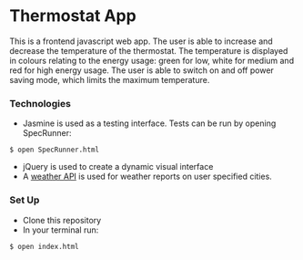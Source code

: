 # Thermostat App
This is a frontend javascript web app. The user is able to increase and decrease the temperature of the thermostat. The temperature is displayed in colours relating to the energy usage: green for low, white for medium and red for high energy usage. The user is able to switch on and off power saving mode, which limits the maximum temperature.  

### Technologies 
- Jasmine is used as a testing interface. Tests can be run by opening SpecRunner:
```
$ open SpecRunner.html
```
- jQuery is used to create a dynamic visual interface
- A [weather API](https://openweathermap.org/api) is used for weather reports on user specified cities.

### Set Up
- Clone this repository
- In your terminal run:
```
$ open index.html
```

